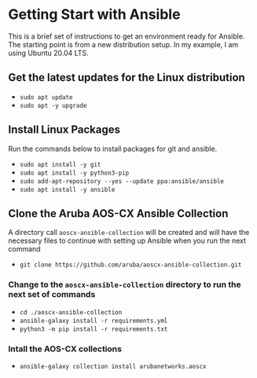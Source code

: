 # Getting Start with Ansible
This is a brief set of instructions to get an environment ready for Ansible.  The starting point is from a new distribution setup.  In my example, I am using Ubuntu 20.04 LTS.

## Get the latest updates for the Linux distribution
* `sudo apt update`
* `sudo apt -y upgrade`

## Install Linux Packages
Run the commands below to install packages for git and ansible.
* `sudo apt install -y git`
* `sudo apt install -y python3-pip`
* `sudo add-apt-repository --yes --update ppa:ansible/ansible`
* `sudo apt install -y ansible`

## Clone the Aruba AOS-CX Ansible Collection
A directory call `aoscx-ansible-collection` will be created and will have the necessary files to continue with setting up Ansible when you run the next command
* `git clone https://github.com/aruba/aoscx-ansible-collection.git`

### Change to the `aoscx-ansible-collection` directory to run the next set of commands
* `cd ./aoscx-ansible-collection`
* `ansible-galaxy install -r requirements.yml`
* `python3 -m pip install -r requirements.txt`

### Intall the AOS-CX collections
* `ansible-galaxy collection install arubanetworks.aoscx`
